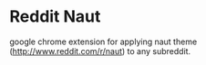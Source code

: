 Reddit Naut
===========


google chrome extension for applying naut theme (http://www.reddit.com/r/naut) to any subreddit.
